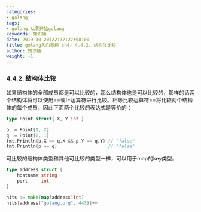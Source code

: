 ```yaml
---
categories:
- golang
tags:
- golang,从零开始golang  
keywords: 知识铺
date: 2019-10-20T22:37:27+08:00
title: golang入门圣经 ch4- 4.4.2. 结构体比较
author: 知识铺
weight: -1
---
```


### 4.4.2. 结构体比较

如果结构体的全部成员都是可以比较的，那么结构体也是可以比较的，那样的话两个结构体将可以使用==或!=运算符进行比较。相等比较运算符==将比较两个结构体的每个成员，因此下面两个比较的表达式是等价的：

```Go
type Point struct{ X, Y int }

p := Point{1, 2}
q := Point{2, 1}
fmt.Println(p.X == q.X && p.Y == q.Y) // "false"
fmt.Println(p == q)                   // "false"
```

可比较的结构体类型和其他可比较的类型一样，可以用于map的key类型。

```Go
type address struct {
	hostname string
	port     int
}

hits := make(map[address]int)
hits[address{"golang.org", 443}]++
```

